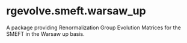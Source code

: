 # rgevolve.smeft.warsaw_up

A package providing Renormalization Group Evolution Matrices for the SMEFT in the Warsaw up basis.

